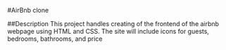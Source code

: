 #AirBnb clone

##Description
This project handles creating of the frontend of the airbnb webpage using HTML and CSS. The site will include icons for guests, bedrooms, bathrooms, and price
